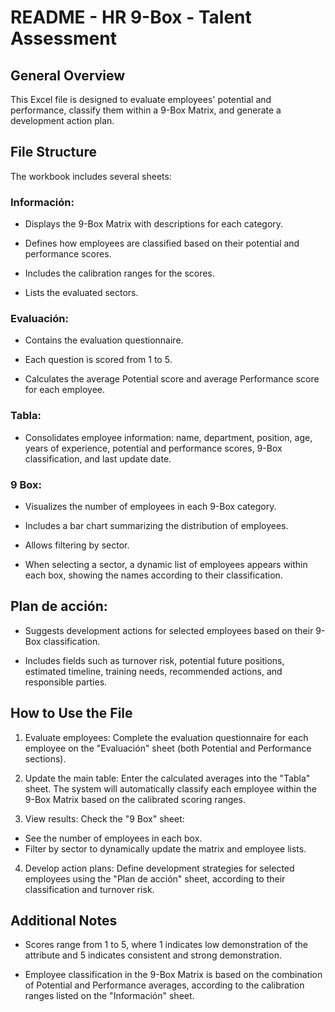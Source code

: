 # README - HR 9-Box - Talent Assessment
## General Overview
This Excel file is designed to evaluate employees' potential and performance, classify them within a 9-Box Matrix, and generate a development action plan.

## File Structure
The workbook includes several sheets:

### Información:

  - Displays the 9-Box Matrix with descriptions for each category.

  - Defines how employees are classified based on their potential and performance scores.

  - Includes the calibration ranges for the scores.

  - Lists the evaluated sectors.

### Evaluación:

  - Contains the evaluation questionnaire.

  - Each question is scored from 1 to 5.

  - Calculates the average Potential score and average Performance score for each employee.

### Tabla:

  - Consolidates employee information: name, department, position, age, years of experience, potential and performance scores, 9-Box classification, and last update date.

### 9 Box:

  - Visualizes the number of employees in each 9-Box category.

  - Includes a bar chart summarizing the distribution of employees.

  - Allows filtering by sector.

  - When selecting a sector, a dynamic list of employees appears within each box, showing the names according to their classification.

## Plan de acción:

  - Suggests development actions for selected employees based on their 9-Box classification.

  - Includes fields such as turnover risk, potential future positions, estimated timeline, training needs, recommended actions, and responsible parties.

## How to Use the File
1. Evaluate employees:
Complete the evaluation questionnaire for each employee on the "Evaluación" sheet (both Potential and Performance sections).

2. Update the main table:
Enter the calculated averages into the "Tabla" sheet.
The system will automatically classify each employee within the 9-Box Matrix based on the calibrated scoring ranges.

3. View results:
Check the "9 Box" sheet:
  - See the number of employees in each box.
  - Filter by sector to dynamically update the matrix and employee lists.

4. Develop action plans:
Define development strategies for selected employees using the "Plan de acción" sheet, according to their classification and turnover risk.

## Additional Notes
  - Scores range from 1 to 5, where 1 indicates low demonstration of the attribute and 5 indicates consistent and strong demonstration.

  - Employee classification in the 9-Box Matrix is based on the combination of Potential and Performance averages, according to the calibration ranges listed on the "Información" sheet.
